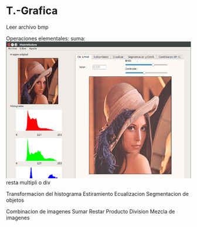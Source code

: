 # T.-Grafica
Leer archivo bmp

Operaciones elementales:
	suma:
    ![sumar un escalar](https://github.com/davidcrc/T.-Grafica/blob/master/screenshots/op_lineales.png)
	resta
	multipli o div

Transformacion del histograma
	Estiramiento
	Ecualizacion
	Segmentacion de objetos

Combinacion de imagenes
	Sumar
	Restar
	Producto
	Division
	Mezcla de imagenes